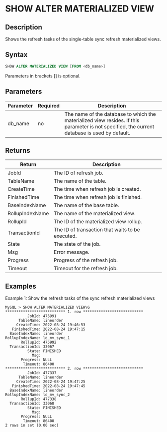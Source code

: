 # SHOW ALTER MATERIALIZED VIEW

## Description

Shows the refresh tasks of the single-table sync refresh materialized views.

## Syntax

```SQL
SHOW ALTER MATERIALIZED VIEW [FROM <db_name>]
```

Parameters in brackets [] is optional.

## Parameters

| **Parameter** | **Required** | **Description**                                              |
| ------------- | ------------ | ------------------------------------------------------------ |
| db_name       | no           | The name of the database to which the materialized view resides. If this parameter is not specified, the current database is used by default. |

## Returns

| **Return**      | **Description**                                  |
| --------------- | ------------------------------------------------ |
| JobId           | The ID of refresh job.                           |
| TableName       | The name of the table.                           |
| CreateTime      | The time when refresh job is created.            |
| FinishedTime    | The time when refresh job is finished.           |
| BaseIndexName   | The name of the base table.                      |
| RollupIndexName | The name of the materialized view.               |
| RollupId        | The ID of the materialized view rollup.          |
| TransactionId   | The ID of transaction that waits to be executed. |
| State           | The state of the job.                            |
| Msg             | Error message.                                   |
| Progress        | Progress of the refresh job.                     |
| Timeout         | Timeout for the refresh job.                     |

## Examples

Example 1: Show the refresh tasks of the sync refresh materialized views

```Plain
MySQL > SHOW ALTER MATERIALIZED VIEW\G
*************************** 1. row ***************************
          JobId: 475991
      TableName: lineorder
     CreateTime: 2022-08-24 19:46:53
   FinishedTime: 2022-08-24 19:47:15
  BaseIndexName: lineorder
RollupIndexName: lo_mv_sync_1
       RollupId: 475992
  TransactionId: 33067
          State: FINISHED
            Msg: 
       Progress: NULL
        Timeout: 86400
*************************** 2. row ***************************
          JobId: 477337
      TableName: lineorder
     CreateTime: 2022-08-24 19:47:25
   FinishedTime: 2022-08-24 19:47:45
  BaseIndexName: lineorder
RollupIndexName: lo_mv_sync_2
       RollupId: 477338
  TransactionId: 33068
          State: FINISHED
            Msg: 
       Progress: NULL
        Timeout: 86400
2 rows in set (0.00 sec)
```

